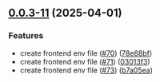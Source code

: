 ## [0.0.3-11](https://github.com/GhentCDH/Mela/compare/v0.0.3-8...v0.0.3-11) (2025-04-01)


### Features

* create frontend env file ([#70](https://github.com/GhentCDH/Mela/issues/70)) ([78e68bf](https://github.com/GhentCDH/Mela/commit/78e68bfa7b0069c84ae5c921e3afcc89346956c0))
* create frontend env file ([#71](https://github.com/GhentCDH/Mela/issues/71)) ([03013f3](https://github.com/GhentCDH/Mela/commit/03013f350fa19461ad33f709ac0c79c33755686a))
* create frontend env file ([#73](https://github.com/GhentCDH/Mela/issues/73)) ([b7a05ea](https://github.com/GhentCDH/Mela/commit/b7a05ea185a19efd436ed7ad6360aa03266fed73))




